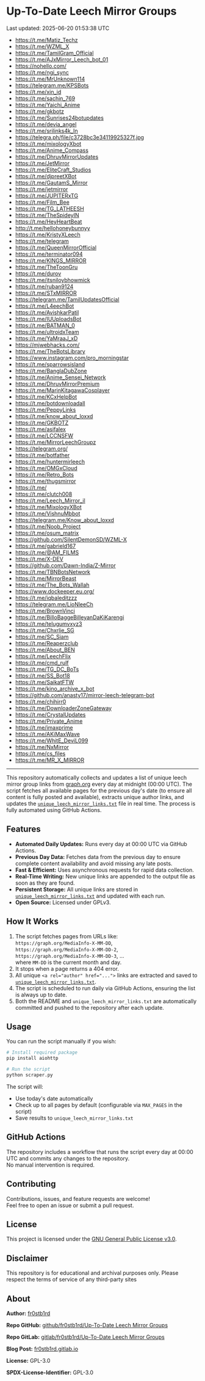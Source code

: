 # Up-To-Date Leech Mirror Groups

Last updated: 2025-06-20 01:53:38 UTC

- https://t.me/Matiz_Techz
- https://t.me/WZML_X
- https://t.me/TamilGram_Official
- https://t.me/AJxMirror_Leech_bot_01
- https://nohello.com/
- https://t.me/ngi_sync
- https://t.me/MrUnknown114
- https://telegram.me/KPSBots
- https://t.me/xin_id
- https://t.me/sachin_769
- https://t.me/Yaichi_Anime
- https://t.me/gkbotz
- https://t.me/Sunrises24botupdates
- https://t.me/devia_angel
- https://t.me/srilinks4k_In
- https://telegra.ph/file/c3728bc3e34119925327f.jpg
- https://t.me/mixologyXbot
- https://t.me/Anime_Compass
- https://t.me/DhruvMirrorUpdates
- https://t.me/JetMirror
- https://t.me/EliteCraft_Studios
- https://t.me/djpreetXBot
- https://t.me/GautamS_Mirror
- https://t.me/jetmirror
- https://t.me/JUPITERxTG
- https://t.me/Film_Bee
- https://t.me/TG_LATHEESH
- https://t.me/TheSpideyIN
- https://t.me/HeyHeartBeat
- http://t.me/hellohoneybunnyy
- https://t.me/KristyXLeech
- https://t.me/telegram
- https://t.me/QueenMirrorOfficial
- https://t.me/terminator094
- https://t.me/KINGS_MIRROR
- https://t.me/TheToonGru
- https://t.me/durov
- https://t.me/itsniloybhowmick
- https://t.me/ruban9124
- https://t.me/STxMIRROR
- https://telegram.me/TamilUpdatesOfficial
- https://t.me/L4eechBot
- https://t.me/AvishkarPatil
- https://t.me/IUUploadsBot
- https://t.me/BATMAN_0
- https://t.me/ultroidxTeam
- https://t.me/YaMraaJ_xD
- https://mjwebhacks.com/
- https://t.me/TheBotsLibrary
- https://www.instagram.com/pro_morningstar
- https://t.me/sparrowsisland
- https://t.me/BanglaDubZone
- https://t.me/Anime_Sensei_Network
- https://t.me/DhruvMirrorPremium
- https://t.me/MarinKitagawaCosplayer
- https://t.me/KCxHelpBot
- https://t.me/botdownloadall
- https://t.me/PeppyLinks
- https://t.me/know_about_loxxd
- https://t.me/GKBOTZ
- https://t.me/asifalex
- https://t.me/LCCNSFW
- https://t.me/MirrorLeechGroupz
- https://telegram.org/
- https://t.me/botfather
- https://t.me/huntermirleech
- https://t.me/OMGxCloud
- https://t.me/Retro_Bots
- https://t.me/thugsmirror
- https://t.me/
- https://t.me/clutch008
- https://t.me/Leech_Mirror_il
- https://t.me/MixologyXBot
- https://t.me/VishnuMbbot
- https://telegram.me/Know_about_loxxd
- https://t.me/Noob_Project
- https://t.me/osum_matrix
- https://github.com/SilentDemonSD/WZML-X
- https://t.me/gabrield167
- https://t.me/@AM_FILMS
- https://t.me/X-DEV
- https://github.com/Dawn-India/Z-Mirror
- https://t.me/TBNBotsNetwork
- https://t.me/MirrorBeast
- https://t.me/The_Bots_Wallah
- https://www.dockeeper.eu.org/
- https://t.me/iqbaleditzzz
- https://telegram.me/LioNleeCh
- https://t.me/BrownVinci
- https://t.me/BilloBaggeBilleyanDaKiKarengi
- https://t.me/telugumvxyz3
- https://t.me/Chxrlie_SG
- https://t.me/SC_Siam
- https://t.me/Reaperzclub
- https://t.me/About_BEN
- https://t.me/LeechFlix
- https://t.me/cmd_rulf
- https://t.me/TG_DC_BoTs
- https://t.me/SS_Bot18
- https://t.me/SaikatFTW
- https://t.me/kino_archive_x_bot
- https://github.com/anasty17/mirror-leech-telegram-bot
- https://t.me/chihirr0
- https://t.me/DownloaderZoneGateway
- https://t.me/CrystalUpdates
- https://t.me/Private_Anime
- https://t.me/imaxprime
- https://t.me/AKiMaxWave
- https://t.me/WhitE_DeviL099
- https://t.me/NxMirror
- https://t.me/cs_files
- https://t.me/MR_X_MIRROR

---

This repository automatically collects and updates a list of unique leech mirror group links from [graph.org](https://graph.org) every day at midnight (00:00 UTC). The script fetches all available pages for the previous day's date (to ensure all content is fully posted and available), extracts unique author links, and updates the [`unique_leech_mirror_links.txt`](unique_leech_mirror_links.txt) file in real time. The process is fully automated using GitHub Actions.

## Features

- **Automated Daily Updates:** Runs every day at 00:00 UTC via GitHub Actions.
- **Previous Day Data:** Fetches data from the previous day to ensure complete content availability and avoid missing any late posts.
- **Fast & Efficient:** Uses asynchronous requests for rapid data collection.
- **Real-Time Writing:** New unique links are appended to the output file as soon as they are found.
- **Persistent Storage:** All unique links are stored in [`unique_leech_mirror_links.txt`](unique_leech_mirror_links.txt) and updated with each run.
- **Open Source:** Licensed under GPLv3.

## How It Works

1. The script fetches pages from URLs like:  
   `https://graph.org/MediaInfo-X-MM-DD`,  
   `https://graph.org/MediaInfo-X-MM-DD-2`,  
   `https://graph.org/MediaInfo-X-MM-DD-3`, ...  
   where `MM-DD` is the current month and day.
2. It stops when a page returns a 404 error.
3. All unique `<a rel="author" href="...">` links are extracted and saved to [`unique_leech_mirror_links.txt`](unique_leech_mirror_links.txt).
4. The script is scheduled to run daily via GitHub Actions, ensuring the list is always up to date.
5. Both the README and `unique_leech_mirror_links.txt` are automatically committed and pushed to the repository after each update.

## Usage

You can run the script manually if you wish:

```bash
# Install required package
pip install aiohttp

# Run the script
python scraper.py
```

The script will:
- Use today's date automatically
- Check up to all pages by default (configurable via `MAX_PAGES` in the script)
- Save results to `unique_leech_mirror_links.txt`

## GitHub Actions

The repository includes a workflow that runs the script every day at 00:00 UTC and commits any changes to the repository.  
No manual intervention is required.

## Contributing

Contributions, issues, and feature requests are welcome!  
Feel free to open an issue or submit a pull request.

## License

This project is licensed under the [GNU General Public License v3.0](LICENSE).

## Disclaimer
This repository is for educational and archival purposes only. Please respect the terms of service of any third-party sites

## About

**Author:** [fr0stb1rd](https://fr0stb1rd.gitlab.io/) 

**Repo GitHub:** [github/fr0stb1rd/Up-To-Date Leech Mirror Groups](https://github.com/b1rdfr0st/Up-To-Date-Leech-Mirror-Groups)

**Repo GitLab:** [gitlab/fr0stb1rd/Up-To-Date Leech Mirror Groups](https://gitlab.com/fr0stb1rd/up-to-date-leech-mirror-groups)

**Blog Post:**  [fr0stb1rd.gitlab.io](https://fr0stb1rd.gitlab.io/posts/up-to-date-leech-mirror-groups-automatic-telegram-group-link-collector/)

**License:** GPL-3.0

**SPDX-License-Identifier:** GPL-3.0
